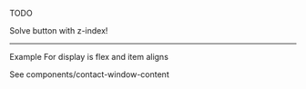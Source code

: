 TODO

Solve button with z-index!

---

Example For display is flex and item aligns

See components/contact-window-content